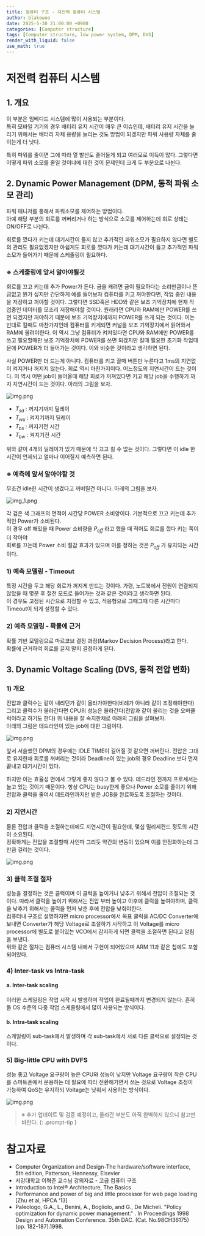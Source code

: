 ```yaml
---
title: 컴퓨터 구조 - 저전력 컴퓨터 시스템
author: blakewoo
date: 2025-5-30 21:00:00 +0900
categories: [Computer structure]
tags: [Computer structure, low power system, DPM, DVS] 
render_with_liquid: false
use_math: true
---
```


# 저전력 컴퓨터 시스템
## 1. 개요
이 부분은 임베디드 시스템에 많이 사용되는 부분이다.   
특히 모바일 기기의 경우 배터리 유지 시간이 매우 큰 이슈인데, 배터리 유지 시간을 늘리기 위해서는
배터리 자체 용량을 늘리는 것도 방법이 되겠지만 파워 사용량 자체를 줄이는게 더 낫다.

특히 파워를 줄이면 그에 따라 열 발산도 줄어들게 되고 여러모로 이득이 많다.
그렇다면 어떻게 파워 소모를 줄일 것이냐에 대한 것이 문제인데 크게 두 부분으로 나뉜다.

## 2. Dynamic Power Management (DPM, 동적 파워 소모 관리)
파워 매니저를 통해서 파워소모를 제어하는 방법이다.   
아예 해당 부분의 회로를 꺼버리거나 하는 방식으로 소모를 제어하는데 회로 상태는 ON/OFF로 나뉜다.

회로를 껐다가 키는데 대기시간이 들지 않고 추가적인 파워소모가 필요하지 않다면 별도의 관리도 필요없겠지만
아쉽게도 회로를 껐다가 키는데 대기시간이 들고 추가적인 파워소모가 들어가기 때문에 스케줄링이 필요하다.

### ※ 스케줄링에 앞서 알아야될것
회로를 끄고 키는데 추가 Power가 든다. 금을 캐려면 금이 필요하다는 소리만큼이나 뜬금없고 뭔가 싶지만
간단하게 예를 들어보자 컴퓨터를 키고 꺼야한다면, 작업 중인 내용을 저장하고 꺼야할 것이다. 그렇다면
SSD혹은 HDD와 같은 보조 기억장치에 현재 작업중인 데이터를 모조리 저장해야할 것이다. 원래라면 CPU와 RAM에만
POWER를 쓰면 되겠지만 꺼야하기 때문에 보조 기억장치에까지 POWER를 쓰게 되는 것이다. 이는 반대로 킬때도 마찬가지인데
컴퓨터를 키게되면 커널을 보조 기억장치에서 읽어와서 RAM에 올려야한다. 이 역시 그냥 컴퓨터가 켜져있다면
CPU와 RAM에만 POWER를 쓰고 필요할때만 보조 기억장치에 POWER를 쓰면 되겠지만 킬때 필요한 초기화 작업때문에
POWER가 더 들어가는 것이다. 이와 비슷한 것이라고 생각하면 된다.

사실 POWER만 더 드는게 아니다. 컴퓨터를 키고 끌때 버튼만 누른다고 1ms의 지연없이 켜지거나 꺼지지 않는다.
회로 역시 마찬가지이다. 어느정도의 지연시간이 드는 것이다. 이 역시 어떤 job이 들어올때 해당 회로가 꺼져있다면
키고 해당 job을 수행하기 까지 지연시간이 드는 것이다. 아래의 그림을 보자.

![img.png](/assets/blog/cs/cpu_structure/low_power_system/img.png)

- $T_{sd}$ : 꺼지기까지 딜레이
- $T_{wu}$ : 켜지기까지 딜레이
- $T_{bs}$ : 꺼지기전 시간
- $T_{bw}$ : 켜지기전 시간

위와 같이 4개의 딜레이가 있기 때문에 막 끄고 킬 수 없는 것이다.
그렇다면 이 idle 한 시간이 언제되고 얼마나 이어질지 예측하면 된다.

### ※ 예측에 앞서 알아야할 것
무조건 idle한 시간이 생겼다고 꺼버릴건 아니다. 아래의 그림을 보자.

![img_1.png](/assets/blog/cs/cpu_structure/low_power_system/img_1.png)

각 검은 색 그래프의 면적이 시간당 POWER 소비양이다. 기본적으로 끄고 키는데 추가적인 Power가 소비된다.   
이 경우 off 해있을 때 Power 소비량을 $P_{off}$ 라고 했을 때 적어도 회로를 껐다 키는 쪽이 더 작아야  
회로를 끄는데 Power 소비 절감 효과가 있으며 이를 정하는 것은 $P_{off}$ 가 유지되는 시간이다.   


### 1) 예측 모델링 - Timeout
특정 시간을 두고 해당 회로가 꺼지게 만드는 것이다. 가령, 노트북에서 전원이 연결되지 않았을 때 몇분 후 절전 모드로 들어가는 것과 같은 것이라고
생각하면 된다.   
이 경우도 고정된 시간으로 지정할 수 있고, 적응형으로 그때그때 다른 시간마다 Timeout이 되게 설정할 수 있다.

### 2) 예측 모델링 - 확률에 근거
확률 기반 모델링으로 마르코브 결정 과정(Markov Decision Process)라고 한다.   
확률에 근거하여 회로를 끌지 말지 결정하게 된다.

## 3. Dynamic Voltage Scaling (DVS, 동적 전압 변화)
### 1) 개요
전압과 클럭수는 같이 내리던가 같이 올라가야한다(비례가 아니라 같이 조정해야한다)   
그리고 클럭수가 올라간다면 CPU의 성능은 올라간다(전압과 같이 올리는 것을 오버클럭이라고 하기도 한다)
위 내용을 잘 숙지한채로 아래의 그림을 살펴보자.   
아래의 그림은 데드라인이 있는 job에 대한 그림이다.

![img.png](/assets/blog/cs/cpu_structure/low_power_system/img_2.png)

앞서 서술했던 DPM의 경우에는 IDLE TIME이 길어질 것 같으면 꺼버린다. 전압은 그대로 유지한채
회로를 꺼버리는 것이라 Deadline이 있는 job의 경우 Deadline 보다 먼저 끝내고 대기시간이 있다.

하지만 이는 효율성 면에서 그렇게 좋지 않다고 볼 수 있다.
데드라인 전까지 프로세서는 놀고 있는 것이기 때문이다. 항상 CPU는 busy한게 좋으나 Power 소모를 줄이기 위해
전압과 클럭을 줄여서 데드라인까지만 받은 JOB을 완료하도록 조절하는 것이다. 

### 2) 지연시간
물론 전압과 클럭을 조절하는데에도 지연시간이 필요한데, 몇십 밀리세컨드 정도의 시간이 소요된다.   
정확하게는 전압을 조절할때 사인파 그리듯 약간의 변동이 있으며 이를 안정화하는데 그만큼 걸리는 것이다.

![img.png](/assets/blog/cs/cpu_structure/low_power_system/img_3.png)

### 3) 클럭 조절 절차
성능을 결정하는 것은 클럭이며 이 클럭을 높이거나 낮추기 위해서 전압이 조절되는 것이다.
따라서 클럭을 높이기 위해서는 전압 부터 높이고 이후에 클럭을 높여야하며, 클럭을 낮추기 위해서는 클럭을 먼저 낮춘 후에
전압을 낮춰야한다.    
컴퓨터내 구조로 설명하자면 micro processor에서 목표 클럭을 AC/DC Converter에 보내면 Converter가 해당 Voltage로 조절하기 시작하고
이 Voltage를 micro processor에 별도로 붙어있는 VCO에서 감지하게 되면 클럭을 조절하면 된다고 알림을 보낸다.   
위와 같은 절차는 컴퓨터 시스템 내에서 구현이 되어있으며 ARM 11과 같은 칩에도 포함되어있다.

### 4) Inter-task vs Intra-task
#### a. Inter-task scaling
이러한 스케일링은 작업 시작 시 발생하며 작업이 완료될때까지 변경되지 않는다. 
흔히들 OS 수준의 다중 작업 스케줄링에서 많이 사용되는 방식이다.

#### b. Intra-task scaling
스케일링이 sub-task에서 발생하며 각 sub-task에서 서로 다른 클럭으로 설정되는 것이다.

### 5) Big-little CPU with DVFS
성능 좋고 Voltage 요구량이 높은 CPU와 성능이 낮지만 Voltage 요구량이 작은 CPU를 스마트폰에서 운용하는 데
필요에 따라 전환해가면서 쓰는 것으로 Voltage 조정이 가능하여 QoS는 유지하되 Voltage는 낮춰서 사용하는 방식이다.

![img.png](/assets/blog/cs/cpu_structure/low_power_system/img_4.png)

> ※ 추가 업데이트 및 검증 예정이고, 올라간 부분도 아직 완벽하지 않으니 참고만 바란다.
{: .prompt-tip }


# 참고자료
- Computer Organization and Design-The hardware/software interface, 5th edition, Patterson, Hennessy, Elsevier
- 서강대학교 이혁준 교수님 강의자료 - 고급 컴퓨터 구조
- Introduction to Intel® Architecture, The Basics
- Performance and power of big and little processor for web page loading [Zhu et al, HPCA ‘13]
- Paleologo, G.A., L., Benini, A., Bogliolo, and G., De Micheli. "Policy optimization for dynamic power management." . In Proceedings 1998 Design and Automation Conference. 35th DAC. (Cat. No.98CH36175) (pp. 182-187).1998.


